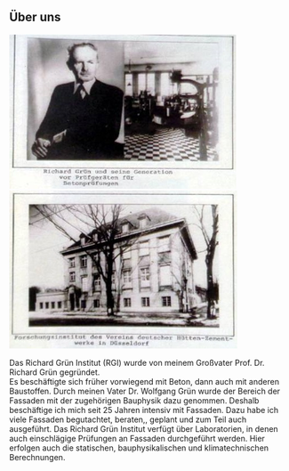 ## Über uns
![about1](/about1.jpg)
![about1](/about2.jpg)

Das Richard Grün Institut (RGI) wurde von meinem Großvater Prof. Dr. Richard Grün gegründet.   
Es beschäftigte sich früher vorwiegend mit Beton, dann auch mit anderen Baustoffen. Durch meinen Vater Dr. Wolfgang Grün wurde der Bereich der Fassaden mit der zugehörigen Bauphysik dazu genommen. Deshalb beschäftige ich mich seit 25 Jahren intensiv mit Fassaden. Dazu habe ich viele Fassaden begutachtet, beraten,, geplant und zum Teil auch ausgeführt. Das Richard Grün Institut verfügt über Laboratorien, in denen auch einschlägige Prüfungen an Fassaden durchgeführt werden. Hier erfolgen auch die statischen, bauphysikalischen und klimatechnischen Berechnungen.

